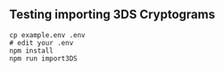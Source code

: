 ## Testing importing 3DS Cryptograms

```
cp example.env .env
# edit your .env
npm install
npm run import3DS
```
